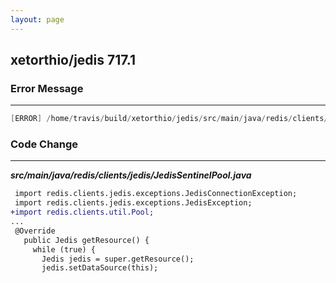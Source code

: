 ```yaml
---
layout: page
---
```

## xetorthio/jedis 717.1


### Error Message

---------------------

```java
[ERROR] /home/travis/build/xetorthio/jedis/src/main/java/redis/clients/jedis/JedisSentinelPool.java:[177,3] method does not override or implement a method from a supertype 
```

### Code Change

---------------------

***src/main/java/redis/clients/jedis/JedisSentinelPool.java***

```diff
 import redis.clients.jedis.exceptions.JedisConnectionException;
 import redis.clients.jedis.exceptions.JedisException;
+import redis.clients.util.Pool;   
...
 @Override
   public Jedis getResource() {
     while (true) {
       Jedis jedis = super.getResource();
       jedis.setDataSource(this);
```